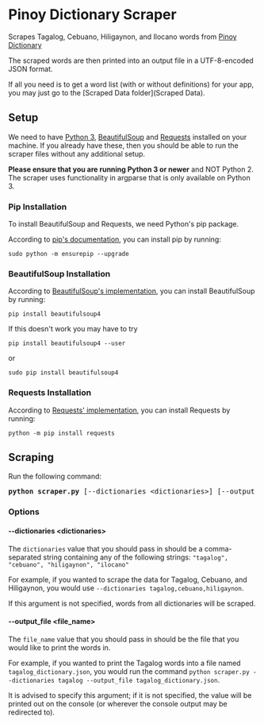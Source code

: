 # Pinoy Dictionary Scraper
Scrapes Tagalog, Cebuano, Hiligaynon, and Ilocano words from [Pinoy Dictionary](https://www.pinoydictionary.com)

The scraped words are then printed into an output file in a UTF-8-encoded JSON format.

If all you need is to get a word list (with or without definitions) for your app, you may just go to the [Scraped Data folder](Scraped Data).

## Setup
We need to have [Python 3](https://www.python.org/downloads/), [BeautifulSoup](https://pypi.org/project/beautifulsoup4/) and [Requests](https://docs.python-requests.org/en/latest/) installed on your machine. If you already have these, then you should be able to run the scraper files without any additional setup.

**Please ensure that you are running Python 3 or newer** and NOT Python 2. The scraper uses functionality in argparse that is only available on Python 3.

### Pip Installation
To install BeautifulSoup and Requests, we need Python's pip package.

According to [pip's documentation](https://pip.pypa.io/en/stable/installation/#supported-methods), you can install pip by running:
```
sudo python -m ensurepip --upgrade
```

### BeautifulSoup Installation
According to [BeautifulSoup's implementation](https://beautiful-soup-4.readthedocs.io/en/latest/), you can install BeautifulSoup by running:
```
pip install beautifulsoup4
```
If this doesn't work you may have to try
```
pip install beautifulsoup4 --user
```
or
```
sudo pip install beautifulsoup4
```

### Requests Installation
According to [Requests' implementation](https://docs.python-requests.org/en/latest/user/install/#python-m-pip-install-requests), you can install Requests by running:
```
python -m pip install requests
```

## Scraping
Run the following command:
<pre>
<b>python scraper.py</b> [--dictionaries &ltdictionaries&gt] [--output_file &ltfile_name&gt]
</pre>

### Options
#### --dictionaries &lt;dictionaries&gt;
The `dictionaries` value that you should pass in should be a comma-separated string containing any of the following strings:
`"tagalog", "cebuano", "hiligaynon", "ilocano"`

For example, if you wanted to scrape the data for Tagalog, Cebuano, and Hiligaynon, you would use `--dictionaries tagalog,cebuano,hiligaynon`.

If this argument is not specified, words from all dictionaries will be scraped.

#### --output_file &lt;file_name&gt;
The `file_name` value that you should pass in should be the file that you would like to print the words in.

For example, if you wanted to print the Tagalog words into a file named `tagalog_dictionary.json`, you would run the command `python scraper.py --dictionaries tagalog --output_file tagalog_dictionary.json`.

It is advised to specify this argument; if it is not specified, the value will be printed out on the console (or wherever the console output may be redirected to).